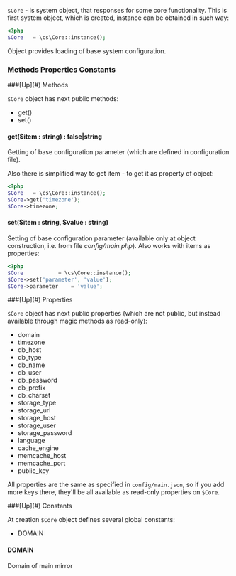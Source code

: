 `$Core` - is system object, that responses for some core functionality. This is first system object, which is created, instance can be obtained in such way:
```php
<?php
$Core	= \cs\Core::instance();
```

Object provides loading of base system configuration.

### [Methods](#methods) [Properties](#properties) [Constants](#constants)

<a name="methods" />
###[Up](#) Methods

`$Core` object has next public methods:
* get()
* set()

#### get($item : string) : false|string
Getting of base configuration parameter (which are defined in configuration file).

Also there is simplified way to get item - to get it as property of object:
```php
<?php
$Core	= \cs\Core::instance();
$Core->get('timezone');
$Core->timezone;
```

#### set($item : string, $value : string)
Setting of base configuration parameter (available only at object construction, i.e. from file *config/main.php*). Also works with items as properties:
```php
<?php
$Core			= \cs\Core::instance();
$Core->set('parameter', 'value');
$Core->parameter	= 'value';
```

<a name="properties" />
###[Up](#) Properties

`$Core` object has next public properties (which are not public, but instead available through magic methods as read-only):
* domain
* timezone
* db_host
* db_type
* db_name
* db_user
* db_password
* db_prefix
* db_charset
* storage_type
* storage_url
* storage_host
* storage_user
* storage_password
* language
* cache_engine
* memcache_host
* memcache_port
* public_key

All properties are the same as specified in `config/main.json`, so if you add more keys there, they'll be all available as read-only properties on `$Core`.

<a name="constants" />
###[Up](#) Constants

At creation `$Core` object defines several global constants:
* DOMAIN

#### DOMAIN
Domain of main mirror
